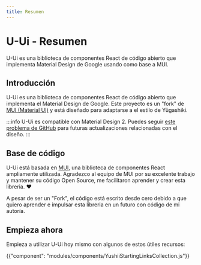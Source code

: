 ```yaml
---
title: Resumen
---
```


# U-Ui - Resumen

<p class="description">U-Ui es una biblioteca de componentes React de código abierto que implementa Material Design de Google usando como base a MUI.</p>

## Introducción

U-Ui es una biblioteca de componentes React de código abierto que implementa el Material Design de Google. Este proyecto es un "fork" de [MUI (Material UI)](https://mui.com/) y está diseñado para adaptarse a el estilo de Yügashiki.

:::info
U-Ui es compatible con Material Design 2.
Puedes seguir [este problema de GitHub](https://github.com/mui/material-ui/issues/29345) para futuras actualizaciones relacionadas con el diseño.
:::

## Base de código
U-Ui está basada en [MUI](https://mui.com/), una biblioteca de componentes React ampliamente utilizada. Agradezco al equipo de MUI por su excelente trabajo y mantener su código Open Source, me facilitaron aprender y crear esta libreria. ❤

A pesar de ser un "Fork", el código está escrito desde cero debido a que quiero aprender e impulsar esta libreria en un futuro con código de mi autoría.


## Empieza ahora

Empieza a utilizar U-Ui hoy mismo con algunos de estos útiles recursos:

{{"component": "modules/components/YushiiStartingLinksCollection.js"}}